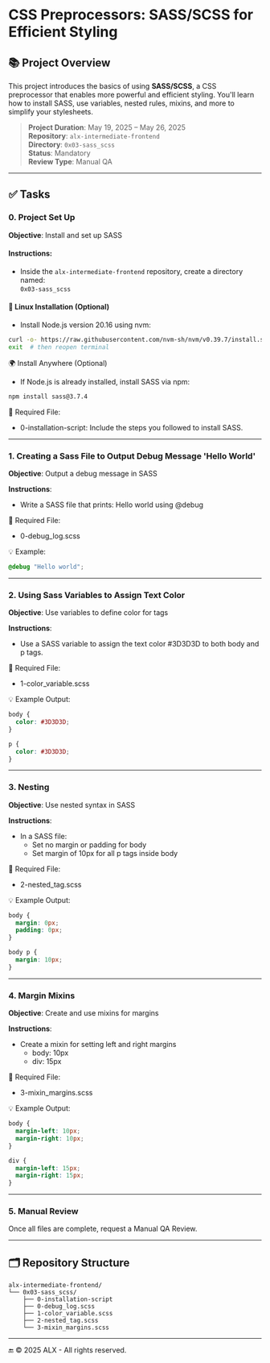 
# CSS Preprocessors: SASS/SCSS for Efficient Styling

## 📚 Project Overview

This project introduces the basics of using **SASS/SCSS**, a CSS preprocessor that enables more powerful and efficient styling. You'll learn how to install SASS, use variables, nested rules, mixins, and more to simplify your stylesheets.

> **Project Duration**: May 19, 2025 – May 26, 2025  
> **Repository**: `alx-intermediate-frontend`  
> **Directory**: `0x03-sass_scss`  
> **Status**: Mandatory  
> **Review Type**: Manual QA  

---

## ✅ Tasks

### 0. Project Set Up  
**Objective**: Install and set up SASS

#### Instructions:
- Inside the `alx-intermediate-frontend` repository, create a directory named:  
  `0x03-sass_scss`

#### 🐧 Linux Installation (Optional)
- Install Node.js version 20.16 using nvm:
```bash
curl -o- https://raw.githubusercontent.com/nvm-sh/nvm/v0.39.7/install.sh | bash
exit  # then reopen terminal
```

🌍 Install Anywhere (Optional)

- If Node.js is already installed, install SASS via npm:
```bash
npm install sass@3.7.4
```

📝 Required File:
- 0-installation-script: Include the steps you followed to install SASS.

---

### 1. Creating a Sass File to Output Debug Message 'Hello World'

**Objective**: Output a debug message in SASS

**Instructions**:
- Write a SASS file that prints: Hello world using @debug

📝 Required File:
- 0-debug_log.scss

💡 Example:
```scss
@debug "Hello world";
```

---

### 2. Using Sass Variables to Assign Text Color

**Objective**: Use variables to define color for tags

**Instructions**:
- Use a SASS variable to assign the text color #3D3D3D to both body and p tags.

📝 Required File:
- 1-color_variable.scss

💡 Example Output:
```scss
body {
  color: #3D3D3D;
}

p {
  color: #3D3D3D;
}
```

---

### 3. Nesting

**Objective**: Use nested syntax in SASS

**Instructions**:
- In a SASS file:
  - Set no margin or padding for body
  - Set margin of 10px for all p tags inside body

📝 Required File:
- 2-nested_tag.scss

💡 Example Output:
```scss
body {
  margin: 0px;
  padding: 0px;
}

body p {
  margin: 10px;
}
```

---

### 4. Margin Mixins

**Objective**: Create and use mixins for margins

**Instructions**:
- Create a mixin for setting left and right margins
  - body: 10px
  - div: 15px

📝 Required File:
- 3-mixin_margins.scss

💡 Example Output:
```scss
body {
  margin-left: 10px;
  margin-right: 10px;
}

div {
  margin-left: 15px;
  margin-right: 15px;
}
```

---

### 5. Manual Review

Once all files are complete, request a Manual QA Review.

---

## 🗂 Repository Structure

```
alx-intermediate-frontend/
└── 0x03-sass_scss/
    ├── 0-installation-script
    ├── 0-debug_log.scss
    ├── 1-color_variable.scss
    ├── 2-nested_tag.scss
    └── 3-mixin_margins.scss
```

---

🔚 © 2025 ALX - All rights reserved.

